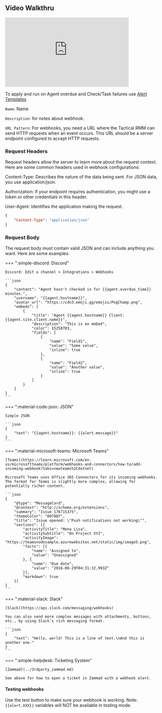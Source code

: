 ## Video Walkthru

<div class="video-wrapper">
  <iframe width="400" height="225" src="https://www.youtube.com/embed/Qh9BfKo2wIg" frameborder="0" allowfullscreen></iframe>
</div>

To apply and run on Agent overdue and Check/Task failures use [Alert Templates](alerting.md#alert-action-settings)

`Name`: Name

`Description`: for notes about webhook.

`URL Pattern`: For webhooks, you need a URL where the Tactical RMM can send HTTP requests when an event occurs. This URL should be a server endpoint configured to accept HTTP requests.

### Request Headers

Request headers allow the server to learn more about the request context. Here are some common headers used in webhook configurations:

Content-Type: Describes the nature of the data being sent. For JSON data, you use application/json.

Authorization: If your endpoint requires authentication, you might use a token or other credentials in this header.

User-Agent: Identifies the application making the request.

```json
{
    "Content-Type": "application/json"
}
```

### Request Body

The request body must contain valid JSON and can include anything you want. Here are some examples:

=== ":simple-discord: Discord"

    Discord: Edit a channel > Integrations > Webhooks

    ```json
    {
        "content": "Agent hasn't checked in for {{agent.overdue_time}} minutes.",
        "username": "{{agent.hostname}}",
        "avatar_url": "https://cdn3.emoji.gg/emojis/PogChamp.png",
        "embeds": [
            {
                "title": "Agent {{agent.hostname}} Client: {{agent.site.client.name}}",
                "description": "This is an embed",
                "color": 15258703,
                "fields": [
                    {
                        "name": "Field1",
                        "value": "Some value",
                        "inline": true
                    },
                    {
                        "name": "Field2",
                        "value": "Another value",
                        "inline": true
                    }
                ]
            }
        ]
    }
    ```

=== ":material-code-json: JSON"

    Simple JSON

    ```json
    {
        "text": "{{agent.hostname}}: {{alert.message}}"
    }
    ```

=== ":material-microsoft-teams: Microsoft Teams"

    [Teams](https://learn.microsoft.com/en-us/microsoftteams/platform/webhooks-and-connectors/how-to/add-incoming-webhook?tabs=newteams%2Cdotnet)

    Microsoft Teams uses Office 365 Connectors for its incoming webhooks. The format for Teams is slightly more complex, allowing for potentially richer content.

    ```json
    {
        "@type": "MessageCard",
        "@context": "http://schema.org/extensions",
        "summary": "Issue 176715375",
        "themeColor": "0078D7",
        "title": "Issue opened: \"Push notifications not working\"",
        "sections": [{
            "activityTitle": "Mona Lisa",
            "activitySubtitle": "On Project XYZ",
            "activityImage": "https://teamsnodesample.azurewebsites.net/static/img/image5.png",
            "facts": [{
                "name": "Assigned to",
                "value": "Unassigned"
            }, {
                "name": "Due date",
                "value": "2016-08-29T04:31:32.993Z"
            }],
            "markdown": true
        }]
    }
    ```

=== ":material-slack: Slack"

    [Slack](https://api.slack.com/messaging/webhooks)

    You can also send more complex messages with attachments, buttons, etc., by using Slack’s rich messaging format.

    ```json
    {
        "text": "Hello, world! This is a line of text.\nAnd this is another one."
    }
    ```

=== ":simple-helpdesk: Ticketing System"

    [Zammad](../3rdparty_zammad.md)

    See above for how to open a ticket in Zammad with a webhook alert.



#### Testing webhooks
Use the test button to make sure your webhook is working. Note: `{{alert.XXX}}` variables will NOT be available in testing mode.

